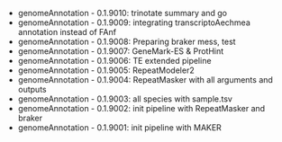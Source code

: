 * genomeAnnotation - 0.1.9010: trinotate summary and go
* genomeAnnotation - 0.1.9009: integrating transcriptoAechmea annotation instead of FAnf
* genomeAnnotation - 0.1.9008: Preparing braker mess, test
* genomeAnnotation - 0.1.9007: GeneMark-ES & ProtHint
* genomeAnnotation - 0.1.9006: TE extended pipeline
* genomeAnnotation - 0.1.9005: RepeatModeler2
* genomeAnnotation - 0.1.9004: RepeatMasker with all arguments and outputs
* genomeAnnotation - 0.1.9003: all species with sample.tsv
* genomeAnnotation - 0.1.9002: init pipeline with RepeatMasker and braker
* genomeAnnotation - 0.1.9001: init pipeline with MAKER
